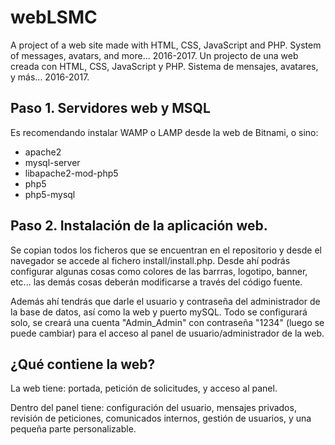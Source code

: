 webLSMC
==========

A project of a web site made with HTML, CSS, JavaScript and PHP. System of messages, avatars, and more... 2016-2017.
Un projecto de una web creada con HTML, CSS, JavaScript y PHP. Sistema de mensajes, avatares, y más... 2016-2017.

Paso 1. Servidores web y MSQL
-------------------------------

Es recomendando instalar WAMP o LAMP desde la web de Bitnami, o sino:

- apache2
- mysql-server
- libapache2-mod-php5
- php5
- php5-mysql

Paso 2. Instalación de la aplicación web.
-------------------------------------------

Se copian todos los ficheros que se encuentran en el repositorio y desde el navegador se accede al fichero install/install.php. Desde ahí podrás configurar algunas cosas como colores de las barrras, logotipo, banner, etc... las demás cosas deberán modificarse a través del código fuente.

Además ahí tendrás que darle el usuario y contraseña del administrador de la base de datos, así como la web y puerto mySQL. Todo se configurará solo, se creará una cuenta "Admin_Admin" con contraseña "1234" (luego se puede cambiar) para el acceso al panel de usuario/administrador de la web.

¿Qué contiene la web?
-------------------------------------------

La web tiene: portada, petición de solicitudes, y acceso al panel.

Dentro del panel tiene: configuración del usuario, mensajes privados, revisión de peticiones, comunicados internos, gestión de usuarios, y una pequeña parte personalizable.
